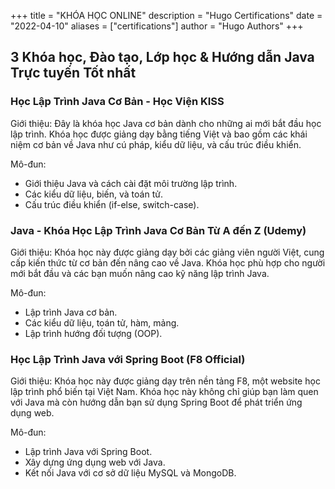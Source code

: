 +++
title = "KHÓA HỌC ONLINE"
description = "Hugo Certifications"
date = "2022-04-10"
aliases = ["certifications"]
author = "Hugo Authors"
+++

## 3 Khóa học, Đào tạo, Lớp học & Hướng dẫn Java Trực tuyến Tốt nhất

### Học Lập Trình Java Cơ Bản - Học Viện KISS
Giới thiệu: Đây là khóa học Java cơ bản dành cho những ai mới bắt đầu học lập trình. Khóa học được giảng dạy bằng tiếng Việt và bao gồm các khái niệm cơ bản về Java như cú pháp, kiểu dữ liệu, và cấu trúc điều khiển.

Mô-đun:
- Giới thiệu Java và cách cài đặt môi trường lập trình.
- Các kiểu dữ liệu, biến, và toán tử.
- Cấu trúc điều khiển (if-else, switch-case).
### Java - Khóa Học Lập Trình Java Cơ Bản Từ A đến Z (Udemy)
Giới thiệu: Khóa học này được giảng dạy bởi các giảng viên người Việt, cung cấp kiến thức từ cơ bản đến nâng cao về Java. Khóa học phù hợp cho người mới bắt đầu và các bạn muốn nâng cao kỹ năng lập trình Java.

Mô-đun:
- Lập trình Java cơ bản.
- Các kiểu dữ liệu, toán tử, hàm, mảng.
- Lập trình hướng đối tượng (OOP).
### Học Lập Trình Java với Spring Boot (F8 Official)
Giới thiệu: Khóa học này được giảng dạy trên nền tảng F8, một website học lập trình phổ biến tại Việt Nam. Khóa học này không chỉ giúp bạn làm quen với Java mà còn hướng dẫn bạn sử dụng Spring Boot để phát triển ứng dụng web.

Mô-đun:
- Lập trình Java với Spring Boot.
- Xây dựng ứng dụng web với Java.
- Kết nối Java với cơ sở dữ liệu MySQL và MongoDB.